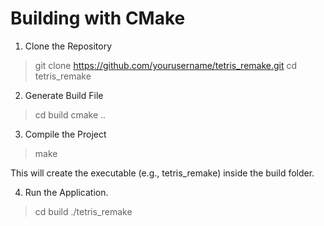 # Building with CMake

1. Clone the Repository

> git clone <https://github.com/yourusername/tetris_remake.git>
> cd tetris_remake

2. Generate Build File

> cd build
> cmake ..

3. Compile the Project

> make

This will create the executable (e.g., tetris_remake) inside the build folder.

4. Run the Application.

> cd build
> ./tetris_remake
